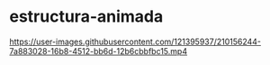 # estructura-animada

https://user-images.githubusercontent.com/121395937/210156244-7a883028-16b8-4512-bb6d-12b6cbbfbc15.mp4

